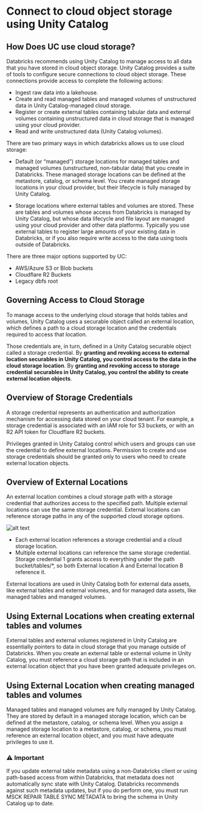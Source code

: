 # Connect to cloud object storage using Unity Catalog

## How Does UC use cloud storage?

Databricks recommends using Unity Catalog to manage access to all data that you have stored in cloud object storage. Unity Catalog provides a suite of tools to configure secure connections to cloud object storage. These connections provide access to complete the following actions:

- Ingest raw data into a lakehouse.
- Create and read managed tables and managed volumes of unstructured data in Unity Catalog-managed cloud storage.
- Register or create external tables containing tabular data and external volumes containing unstructured data in cloud storage that is managed using your cloud provider.
- Read and write unstructured data (Unity Catalog volumes).

There are two primary ways in which databricks allows us to use cloud storage:

- Default (or “managed”) storage locations for managed tables and managed volumes (unstructured, non-tabular data) that you create in Databricks. These managed storage locations can be defined at the metastore, catalog, or schema level. You create managed storage locations in your cloud provider, but their lifecycle is fully managed by Unity Catalog.

- Storage locations where external tables and volumes are stored. These are tables and volumes whose access from Databricks is managed by Unity Catalog, but whose data lifecycle and file layout are managed using your cloud provider and other data platforms. Typically you use external tables to register large amounts of your existing data in Databricks, or if you also require write access to the data using tools outside of Databricks.

There are three major options supported by UC:

- AWS/Azure S3 or Blob buckets
- Cloudflare R2 Buckets
- Legacy dbfs root

## Governing Access to Cloud Storage

To manage access to the underlying cloud storage that holds tables and volumes, Unity Catalog uses a securable object called an external location, which defines a path to a cloud storage location and the credentials required to access that location. 

Those credentials are, in turn, defined in a Unity Catalog securable object called a storage credential. By **granting and revoking access to external location securables in Unity Catalog, you control access to the data in the cloud storage location**. By **granting and revoking access to storage credential securables in Unity Catalog, you control the ability to create external location objects**.

## Overview of Storage Credentials

A storage credential represents an authentication and authorization mechanism for accessing data stored on your cloud tenant. For example, a storage credential is associated with an IAM role for S3 buckets, or with an R2 API token for Cloudflare R2 buckets.

Privileges granted in Unity Catalog control which users and groups can use the credential to define external locations. Permission to create and use storage credentials should be granted only to users who need to create external location objects.

## Overview of External Locations

An external location combines a cloud storage path with a storage credential that authorizes access to the specified path. Multiple external locations can use the same storage credential. External locations can reference storage paths in any of the supported cloud storage options.

![alt text](https://docs.databricks.com/aws/en/assets/images/external-locations-overview-b859ea8737cef28752918431fd816730.png)

- Each external location references a storage credential and a cloud storage location.
- Multiple external locations can reference the same storage credential. Storage credential 1 grants access to everything under the path bucket/tables/*, so both External location A and External location B reference it.

External locations are used in Unity Catalog both for external data assets, like external tables and external volumes, and for managed data assets, like managed tables and managed volumes.

## Using External Locations when creating external tables and volumes

External tables and external volumes registered in Unity Catalog are essentially pointers to data in cloud storage that you manage outside of Databricks. When you create an external table or external volume in Unity Catalog, you must reference a cloud storage path that is included in an external location object that you have been granted adequate privileges on.

## Using External Location when creating managed tables and volumes

Managed tables and managed volumes are fully managed by Unity Catalog. They are stored by default in a managed storage location, which can be defined at the metastore, catalog, or schema level. When you assign a managed storage location to a metastore, catalog, or schema, you must reference an external location object, and you must have adequate privileges to use it.

### ⚠️ Important

If you update external table metadata using a non-Databricks client or using path-based access from within Databricks, that metadata does not automatically sync state with Unity Catalog. Databricks recommends against such metadata updates, but if you do perform one, you must run MSCK REPAIR TABLE <table-name> SYNC METADATA to bring the schema in Unity Catalog up to date.